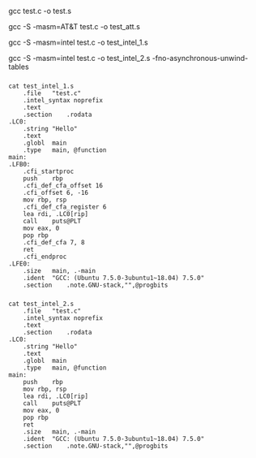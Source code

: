 gcc test.c -o test.s

gcc -S -masm=AT&T  test.c -o test_att.s

gcc -S -masm=intel test.c -o test_intel_1.s 

gcc -S -masm=intel test.c -o test_intel_2.s  -fno-asynchronous-unwind-tables

###
```
cat test_intel_1.s    
	.file	"test.c"
	.intel_syntax noprefix
	.text
	.section	.rodata
.LC0:
	.string	"Hello"
	.text
	.globl	main
	.type	main, @function
main:
.LFB0:
	.cfi_startproc
	push	rbp
	.cfi_def_cfa_offset 16
	.cfi_offset 6, -16
	mov	rbp, rsp
	.cfi_def_cfa_register 6
	lea	rdi, .LC0[rip]
	call	puts@PLT
	mov	eax, 0
	pop	rbp
	.cfi_def_cfa 7, 8
	ret
	.cfi_endproc
.LFE0:
	.size	main, .-main
	.ident	"GCC: (Ubuntu 7.5.0-3ubuntu1~18.04) 7.5.0"
	.section	.note.GNU-stack,"",@progbits

```
###
```
cat test_intel_2.s
	.file	"test.c"
	.intel_syntax noprefix
	.text
	.section	.rodata
.LC0:
	.string	"Hello"
	.text
	.globl	main
	.type	main, @function
main:
	push	rbp
	mov	rbp, rsp
	lea	rdi, .LC0[rip]
	call	puts@PLT
	mov	eax, 0
	pop	rbp
	ret
	.size	main, .-main
	.ident	"GCC: (Ubuntu 7.5.0-3ubuntu1~18.04) 7.5.0"
	.section	.note.GNU-stack,"",@progbits

```
